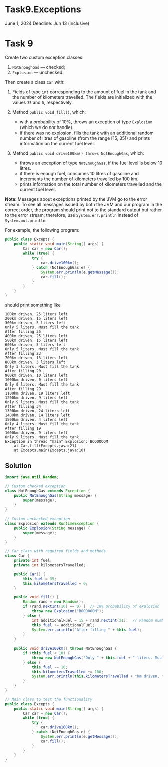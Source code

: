 # Task9.Exceptions

June 1, 2024
Deadline: Jun 13 (inclusive)

# Task 9

Create two custom exception classes:

1. `NotEnoughGas` — checked;
2. `Explosion` — unchecked.

Then create a class `Car` with:

1. Fields of type `int` corresponding to the amount of fuel in the tank and the number of kilometers travelled. The fields are initialized with the values `35` and `0`, respectively.
2. Method `public void fill()`, which:
   * with a probability of 10%, throws an exception of type `Explosion` (which we do _not_ handle).
   * if there was no explosion, fills the tank with an additional random number of litres of gasoline (from the range [15, 35]) and prints information on the current fuel level.

3. Method `public void drive100km() throws NotEnoughGas`, which:
   * throws an exception of type `NotEnoughGas`, if the fuel level is below 10 litres.
   * if there is enough fuel, consumes 10 litres of gasoline and increments the number of kilometers travelled by 100 km.
   * prints information on the total number of kilometers travelled and the current fuel level.

**Note**: Messages about exceptions printed by the JVM go to the error stream. To see all messages issued by both the JVM and our program in the correct order, the program should print not to the standard output but rather to the error stream; therefore, use `System.err.println` instead of `System.out.println`.

For example, the following program:

```java
public class Excepts {
    public static void main(String[] args) {
        Car car = new Car();
        while (true) {
            try {
                car.drive100km();
            } catch (NotEnoughGas e) {
                System.err.println(e.getMessage());
                car.fill();
            }
        }
    }
}
```

should print something like

```
100km driven, 25 liters left
200km driven, 15 liters left
300km driven, 5 liters left
Only 5 liters. Must fill the tank
After filling 35
400km driven, 25 liters left
500km driven, 15 liters left
600km driven, 5 liters left
Only 5 liters. Must fill the tank
After filling 23
700km driven, 13 liters left
800km driven, 3 liters left
Only 3 liters. Must fill the tank
After filling 20
900km driven, 10 liters left
1000km driven, 0 liters left
Only 0 liters. Must fill the tank
After filling 29
1100km driven, 19 liters left
1200km driven, 9 liters left
Only 9 liters. Must fill the tank
After filling 34
1300km driven, 24 liters left
1400km driven, 14 liters left
1500km driven, 4 liters left
Only 4 liters. Must fill the tank
After filling 19
1600km driven, 9 liters left
Only 9 liters. Must fill the tank
Exception in thread "main" Explosion: BOOOOOOM
    at Car.fill(Excepts.java:21)
    at Excepts.main(Excepts.java:10)
```

## Solution

```java
import java.util.Random;

// Custom checked exception
class NotEnoughGas extends Exception {
    public NotEnoughGas(String message) {
        super(message);
    }
}

// Custom unchecked exception
class Explosion extends RuntimeException {
    public Explosion(String message) {
        super(message);
    }
}

// Car class with required fields and methods
class Car {
    private int fuel;
    private int kilometersTravelled;

    public Car() {
        this.fuel = 35;
        this.kilometersTravelled = 0;
    }

    public void fill() {
        Random rand = new Random();
        if (rand.nextInt(10) == 0) {  // 10% probability of explosion
            throw new Explosion("BOOOOOOM");
        } else {
            int additionalFuel = 15 + rand.nextInt(21);  // Random number between 15 and 35
            this.fuel += additionalFuel;
            System.err.println("After filling " + this.fuel);
        }
    }

    public void drive100km() throws NotEnoughGas {
        if (this.fuel < 10) {
            throw new NotEnoughGas("Only " + this.fuel + " liters. Must fill the tank");
        } else {
            this.fuel -= 10;
            this.kilometersTravelled += 100;
            System.err.println(this.kilometersTravelled + "km driven, " + this.fuel + " liters left");
        }
    }
}

// Main class to test the functionality
public class Excepts {
    public static void main(String[] args) {
        Car car = new Car();
        while (true) {
            try {
                car.drive100km();
            } catch (NotEnoughGas e) {
                System.err.println(e.getMessage());
                car.fill();
            }
        }
    }
}

```

